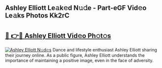 ## Ashley Elliott Le𝚊k𝚎d N𝚞𝚍e - Part-eGF Vid𝚎o Le𝚊ks Photos Kk2rC

# <h2><a href="http://fbcp5b7.evod.top/?m=Ashley+Elliott">🔗 👉🔴 Ashley Elliott Vid𝚎o Ph𝚘t𝚘s</a></h2>

[![Ashley Elliott N𝚞d𝚎s](https://i.imgur.com/8V9OHl7.gif)](http://fbcp5b7.evod.top/?m=Ashley+Elliott)
Dance and lifestyle enthusiast Ashley Elliott sharing their journey online. As a public figure, Ashley Elliott understands the importance of maintaining a positive image, even in the face of adversity. 
